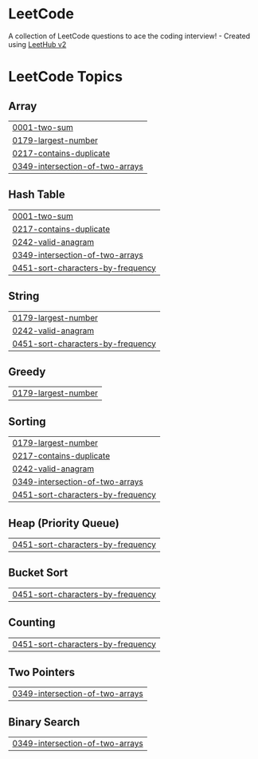 # LeetCode
A collection of LeetCode questions to ace the coding interview! - Created using [LeetHub v2](https://github.com/arunbhardwaj/LeetHub-2.0)

<!---LeetCode Topics Start-->
# LeetCode Topics
## Array
|  |
| ------- |
| [0001-two-sum](https://github.com/antoniopater/LeetCode/tree/master/0001-two-sum) |
| [0179-largest-number](https://github.com/antoniopater/LeetCode/tree/master/0179-largest-number) |
| [0217-contains-duplicate](https://github.com/antoniopater/LeetCode/tree/master/0217-contains-duplicate) |
| [0349-intersection-of-two-arrays](https://github.com/antoniopater/LeetCode/tree/master/0349-intersection-of-two-arrays) |
## Hash Table
|  |
| ------- |
| [0001-two-sum](https://github.com/antoniopater/LeetCode/tree/master/0001-two-sum) |
| [0217-contains-duplicate](https://github.com/antoniopater/LeetCode/tree/master/0217-contains-duplicate) |
| [0242-valid-anagram](https://github.com/antoniopater/LeetCode/tree/master/0242-valid-anagram) |
| [0349-intersection-of-two-arrays](https://github.com/antoniopater/LeetCode/tree/master/0349-intersection-of-two-arrays) |
| [0451-sort-characters-by-frequency](https://github.com/antoniopater/LeetCode/tree/master/0451-sort-characters-by-frequency) |
## String
|  |
| ------- |
| [0179-largest-number](https://github.com/antoniopater/LeetCode/tree/master/0179-largest-number) |
| [0242-valid-anagram](https://github.com/antoniopater/LeetCode/tree/master/0242-valid-anagram) |
| [0451-sort-characters-by-frequency](https://github.com/antoniopater/LeetCode/tree/master/0451-sort-characters-by-frequency) |
## Greedy
|  |
| ------- |
| [0179-largest-number](https://github.com/antoniopater/LeetCode/tree/master/0179-largest-number) |
## Sorting
|  |
| ------- |
| [0179-largest-number](https://github.com/antoniopater/LeetCode/tree/master/0179-largest-number) |
| [0217-contains-duplicate](https://github.com/antoniopater/LeetCode/tree/master/0217-contains-duplicate) |
| [0242-valid-anagram](https://github.com/antoniopater/LeetCode/tree/master/0242-valid-anagram) |
| [0349-intersection-of-two-arrays](https://github.com/antoniopater/LeetCode/tree/master/0349-intersection-of-two-arrays) |
| [0451-sort-characters-by-frequency](https://github.com/antoniopater/LeetCode/tree/master/0451-sort-characters-by-frequency) |
## Heap (Priority Queue)
|  |
| ------- |
| [0451-sort-characters-by-frequency](https://github.com/antoniopater/LeetCode/tree/master/0451-sort-characters-by-frequency) |
## Bucket Sort
|  |
| ------- |
| [0451-sort-characters-by-frequency](https://github.com/antoniopater/LeetCode/tree/master/0451-sort-characters-by-frequency) |
## Counting
|  |
| ------- |
| [0451-sort-characters-by-frequency](https://github.com/antoniopater/LeetCode/tree/master/0451-sort-characters-by-frequency) |
## Two Pointers
|  |
| ------- |
| [0349-intersection-of-two-arrays](https://github.com/antoniopater/LeetCode/tree/master/0349-intersection-of-two-arrays) |
## Binary Search
|  |
| ------- |
| [0349-intersection-of-two-arrays](https://github.com/antoniopater/LeetCode/tree/master/0349-intersection-of-two-arrays) |
<!---LeetCode Topics End-->